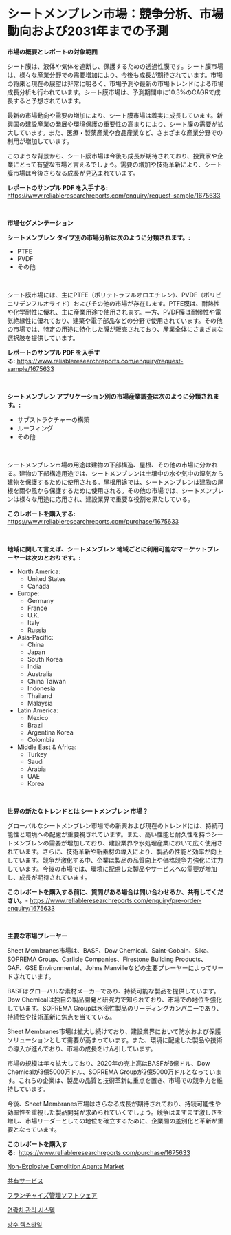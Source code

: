 <p><h1>シートメンブレン市場：競争分析、市場動向および2031年までの予測</h1></p><p><strong>市場の概要とレポートの対象範囲</strong></p>
<p><p>シート膜は、液体や気体を遮断し、保護するための透過性膜です。シート膜市場は、様々な産業分野での需要増加により、今後も成長が期待されています。市場の将来と現在の展望は非常に明るく、市場予測や最新の市場トレンドによる市場成長分析も行われています。シート膜市場は、予測期間中に10.3%のCAGRで成長すると予想されています。</p><p>最新の市場動向や需要の増加により、シート膜市場は着実に成長しています。新興国の建設産業の発展や環境保護の重要性の高まりにより、シート膜の需要が拡大しています。また、医療・製薬産業や食品産業など、さまざまな産業分野での利用が増加しています。</p><p>このような背景から、シート膜市場は今後も成長が期待されており、投資家や企業にとって有望な市場と言えるでしょう。需要の増加や技術革新により、シート膜市場は今後さらなる成長が見込まれています。</p></p>
<p><strong>レポートのサンプル PDF を入手する:</strong> <a href="https://www.reliableresearchreports.com/enquiry/request-sample/1675633">https://www.reliableresearchreports.com/enquiry/request-sample/1675633</a></p>
<p>&nbsp;</p>
<p><strong>市場セグメンテーション</strong></p>
<p><strong>シートメンブレン タイプ別の市場分析は次のように分類されます。:</strong></p>
<p><ul><li>PTFE</li><li>PVDF</li><li>その他</li></ul></p>
<p>&nbsp;</p>
<p><p>シート膜市場には、主にPTFE（ポリテトラフルオロエチレン）、PVDF（ポリビニリデンフルオライド）およびその他の市場が存在します。PTFE膜は、耐熱性や化学耐性に優れ、主に産業用途で使用されます。一方、PVDF膜は耐候性や電気絶縁性に優れており、建築や電子部品などの分野で使用されています。その他の市場では、特定の用途に特化した膜が販売されており、産業全体にさまざまな選択肢を提供しています。</p></p>
<p><strong>レポートのサンプル PDF を入手する:</strong>&nbsp;<a href="https://www.reliableresearchreports.com/enquiry/request-sample/1675633">https://www.reliableresearchreports.com/enquiry/request-sample/1675633</a></p>
<p>&nbsp;</p>
<p><strong> シートメンブレン アプリケーション別の市場産業調査は次のように分類されます。:</strong></p>
<p><ul><li>サブストラクチャーの構築</li><li>ルーフィング</li><li>その他</li></ul></p>
<p>&nbsp;</p>
<p><p>シートメンブレン市場の用途は建物の下部構造、屋根、その他の市場に分かれる。建物の下部構造用途では、シートメンブレンは土壌中の水や気中の湿気から建物を保護するために使用される。屋根用途では、シートメンブレンは建物の屋根を雨や風から保護するために使用される。その他の市場では、シートメンブレンは様々な用途に応用され、建設業界で重要な役割を果たしている。</p></p>
<p><strong>このレポートを購入する:</strong>&nbsp; <a href="https://www.reliableresearchreports.com/purchase/1675633">https://www.reliableresearchreports.com/purchase/1675633</a></p>
<p>&nbsp;</p>
<p><strong>地域に関して言えば、シートメンブレン 地域ごとに利用可能なマーケットプレーヤーは次のとおりです。:</strong></p>
<p><ul>
    <li>
        North America:
        <ul>
            <li>United States</li>
            <li>Canada</li>
        </ul>
    </li>
    <li>
        Europe:
        <ul>
            <li>Germany</li>
            <li>France</li>
            <li>U.K.</li>
            <li>Italy</li>
            <li>Russia</li>
        </ul>
    </li>
    <li>
        Asia-Pacific:
        <ul>
            <li>China</li>
            <li>Japan</li>
            <li>South Korea</li>
            <li>India</li>
            <li>Australia</li>
            <li>China Taiwan</li>
            <li>Indonesia</li>
            <li>Thailand</li>
            <li>Malaysia</li>
        </ul>
    </li>
    <li>
        Latin America:
        <ul>
            <li>Mexico</li>
            <li>Brazil</li>
            <li>Argentina Korea</li>
            <li>Colombia</li>
        </ul>
    </li>
    <li>
        Middle East & Africa:
        <ul>
            <li>Turkey</li>
            <li>Saudi</li>
            <li>Arabia</li>
            <li>UAE</li>
            <li>Korea</li>
        </ul>
    </li>
    </ul></p>
<p>&nbsp;</p>
<p><strong>世界の新たなトレンドとは シートメンブレン 市場？</strong></p>
<p><p>グローバルなシートメンブレン市場での新興および現在のトレンドには、持続可能性と環境への配慮が重要視されています。また、高い性能と耐久性を持つシートメンブレンの需要が増加しており、建設業界や水処理産業において広く使用されています。さらに、技術革新や新素材の導入により、製品の性能と効率が向上しています。競争が激化する中、企業は製品の品質向上や価格競争力強化に注力しています。今後の市場では、環境に配慮した製品やサービスへの需要が増加し、成長が期待されています。</p></p>
<p><strong>このレポートを購入する前に、質問がある場合は問い合わせるか、共有してください。</strong>- <a href="https://www.reliableresearchreports.com/enquiry/pre-order-enquiry/1675633">https://www.reliableresearchreports.com/enquiry/pre-order-enquiry/1675633</a></p>
<p>&nbsp;</p>
<p><strong>主要な市場プレーヤー</strong></p>
<p><p>Sheet Membranes市場は、BASF、Dow Chemical、Saint-Gobain、Sika、SOPREMA Group、Carlisle Companies、Firestone Building Products、GAF、GSE Environmental、Johns Manvilleなどの主要プレーヤーによってリードされています。</p><p>BASFはグローバルな素材メーカーであり、持続可能な製品を提供しています。Dow Chemicalは独自の製品開発と研究力で知られており、市場での地位を強化しています。SOPREMA Groupは水密性製品のリーディングカンパニーであり、持続性や技術革新に焦点を当てている。</p><p>Sheet Membranes市場は拡大し続けており、建設業界において防水および保護ソリューションとして需要が高まっています。また、環境に配慮した製品や技術の導入が進んでおり、市場の成長をけん引しています。</p><p>市場の規模は年々拡大しており、2020年の売上高はBASFが6億ドル、Dow Chemicalが3億5000万ドル、SOPREMA Groupが2億5000万ドルとなっています。これらの企業は、製品の品質と技術革新に重点を置き、市場での競争力を維持しています。</p><p>今後、Sheet Membranes市場はさらなる成長が期待されており、持続可能性や効率性を重視した製品開発が求められていくでしょう。競争はますます激しさを増し、市場リーダーとしての地位を確立するために、企業間の差別化と革新が重要となっています。</p></p>
<p><strong>このレポートを購入する:</strong>&nbsp;&nbsp;<a href="https://www.reliableresearchreports.com/purchase/1675633">https://www.reliableresearchreports.com/purchase/1675633</a></p>
<p><p><a href="https://issuu.com/reportprime-2/docs/non-explosive-demolition-agents-market-size-2030.p">Non-Explosive Demolition Agents Market</a></p><p><a href="https://github.com/oqxogxyvqe90775/Market-Research-Report-List-1/blob/main/3800303186413.md">共有サービス</a></p><p><a href="https://medium.com/@decker5351/%E3%83%95%E3%83%A9%E3%83%B3%E3%83%81%E3%83%A3%E3%82%A4%E3%82%BA%E7%B5%8C%E5%96%B6%E3%82%BD%E3%83%95%E3%83%88%E3%82%A6%E3%82%A7%E3%82%A2%E5%B8%82%E5%A0%B4%E3%81%AE%E3%83%A1%E3%83%88%E3%83%AA%E3%82%AF%E3%82%B9%E3%81%AE%E8%A7%A3%E8%AA%AD-%E5%B8%82%E5%A0%B4%E3%82%B7%E3%82%A7%E3%82%A2-%E3%83%88%E3%83%AC%E3%83%B3%E3%83%89-%E6%88%90%E9%95%B7%E3%83%91%E3%82%BF%E3%83%BC%E3%83%B3-d937402d704f">フランチャイズ管理ソフトウェア</a></p><p><a href="https://medium.com/@timkunzety907856/%EC%97%B0%EB%9D%BD%EC%B2%98-%EA%B4%80%EB%A6%AC-%EC%8B%9C%EC%8A%A4%ED%85%9C-%EC%8B%9C%EC%9E%A5-2031%EB%85%84%EA%B9%8C%EC%A7%80%EC%9D%98-%EB%8F%99%ED%96%A5-%EC%98%88%EC%B8%A1-%EB%B0%8F-%EA%B2%BD%EC%9F%81-%EB%B6%84%EC%84%9D-52aa868d4845">연락처 관리 시스템</a></p><p><a href="https://github.com/lzrvbyqzftro57/Market-Research-Report-List-1/blob/main/1066309186350.md">방수 텍스타일</a></p></p>